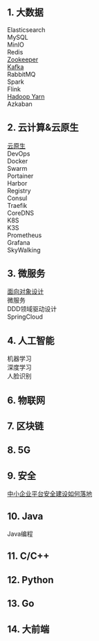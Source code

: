 ## 1. 大数据

Elasticsearch  
MySQL  
MinIO  
Redis  
[Zookeeper](/bigdata/zookeeper/zookeeper.md)  
[Kafka](/bigdata/kafka/kafka.md)  
RabbitMQ  
Spark  
Flink  
[Hadoop Yarn](/bigdata/hadoop/hadoop_cluster/Hadoop-Yarn集群安装.md)  
Azkaban  

## 2. 云计算&云原生

[云原生](/cloudnative/basic/README.md)  
DevOps  
Docker  
Swarm  
Portainer  
Harbor  
Registry  
Consul  
Traefik  
CoreDNS  
K8S  
K3S   
Prometheus  
Grafana  
SkyWalking  

## 3. 微服务

[面向对象设计](/ood/README.md)  
微服务  
DDD领域驱动设计  
SpringCloud  

## 4. 人工智能

机器学习  
深度学习  
人脸识别  

## 6. 物联网

## 7. 区块链

## 8. 5G
   
## 9. 安全

[中小企业平台安全建设如何落地](security/中小企业平台安全建设如何落地.md)

## 10. Java

Java编程  

## 11. C/C++

## 12. Python

## 13. Go

## 14. 大前端
